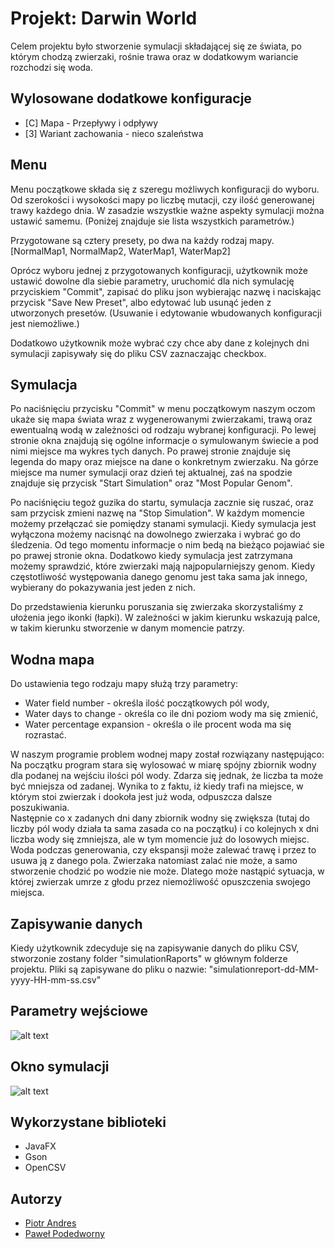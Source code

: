 
# Projekt: Darwin World

Celem projektu było stworzenie symulacji składającej się ze świata, po którym chodzą zwierzaki, rośnie trawa oraz w dodatkowym wariancie rozchodzi się woda.


## Wylosowane dodatkowe konfiguracje

- [C] Mapa - Przepływy i odpływy
- [3] Wariant zachowania - nieco szaleństwa


## Menu

Menu początkowe składa się z szeregu możliwych konfiguracji do wyboru. Od szerokości i wysokości mapy po liczbę mutacji, czy ilość generowanej trawy każdego dnia. W zasadzie wszystkie ważne aspekty symulacji można ustawić samemu. (Poniżej znajduje sie lista wszystkich parametrów.)

Przygotowane są cztery presety, po dwa na każdy rodzaj mapy. [NormalMap1, NormalMap2, WaterMap1, WaterMap2]

Oprócz wyboru jednej z przygotowanych konfiguracji, użytkownik może ustawić dowolne dla siebie parametry, uruchomić dla nich symulację przyciskiem "Commit", zapisać do pliku json wybierając nazwę i naciskając przycisk "Save New Preset", albo edytować lub usunąć jeden z utworzonych presetów. (Usuwanie i edytowanie wbudowanych konfiguracji jest niemożliwe.)

Dodatkowo użytkownik może wybrać czy chce aby dane z kolejnych dni symulacji zapisywały się do pliku CSV zaznaczając checkbox.
## Symulacja

Po naciśnięciu przycisku "Commit" w menu początkowym naszym oczom ukaże się mapa świata wraz z wygenerowanymi zwierzakami, trawą oraz ewentualną wodą w zależności od rodzaju wybranej konfiguracji. Po lewej stronie okna znajdują się ogólne informacje o symulowanym świecie a pod nimi miejsce ma wykres tych danych. Po prawej stronie znajduje się legenda do mapy oraz miejsce na dane o konkretnym zwierzaku. Na górze miejsce ma numer symulacji oraz dzień tej aktualnej, zaś na spodzie znajduje się przycisk "Start Simulation" oraz "Most Popular Genom".

Po naciśnięciu tegoż guzika do startu, symulacja zacznie się ruszać, oraz sam przycisk zmieni nazwę na "Stop Simulation". W każdym momencie możemy przełączać sie pomiędzy stanami symulacji. Kiedy symulacja jest wyłączona możemy nacisnąć na dowolnego zwierzaka i wybrać go do śledzenia. Od tego momentu informacje o nim bedą na bieżąco pojawiać sie po prawej stronie okna. Dodatkowo kiedy symulacja jest zatrzymana możemy sprawdzić, które zwierzaki mają najpopularniejszy genom. Kiedy częstotliwość występowania danego genomu jest taka sama jak innego, wybierany do pokazywania jest jeden z nich.


Do przedstawienia kierunku poruszania się zwierzaka skorzystaliśmy z ułożenia jego ikonki (łapki). W zależności w jakim kierunku wskazują palce, w takim kierunku stworzenie w danym momencie patrzy.
## Wodna mapa

Do ustawienia tego rodzaju mapy służą trzy parametry: 
- Water field number - określa ilość początkowych pól wody,
- Water days to change - określa co ile dni poziom wody ma się zmienić,
- Water percentage expansion - określa o ile procent woda ma się rozrastać.

W naszym programie problem wodnej mapy został rozwiązany następująco:\
Na początku program stara się wylosować w miarę spójny zbiornik wodny dla podanej na wejściu ilości pól wody. Zdarza się jednak, że liczba ta może być mniejsza od zadanej. Wynika to z faktu, iż kiedy trafi na miejsce, w którym stoi zwierzak i dookoła jest już woda, odpuszcza dalsze poszukiwania.\
Następnie co x zadanych dni dany zbiornik wodny się zwiększa (tutaj do liczby pól wody działa ta sama zasada co na początku) i co kolejnych x dni liczba wody się zmniejsza, ale w tym momencie już do losowych miejsc.\
Woda podczas generowania, czy ekspansji może zalewać trawę i przez to usuwa ją z danego pola. Zwierzaka natomiast zalać nie może, a samo stworzenie chodzić po wodzie nie może. Dlatego może nastąpić sytuacja, w której zwierzak umrze z głodu przez niemożliwość opuszczenia swojego miejsca.
## Zapisywanie danych
Kiedy użytkownik zdecyduje się na zapisywanie danych do pliku CSV, stworzonie zostany folder "simulationRaports" w głównym folderze projektu. Pliki są zapisywane do pliku o nazwie: "simulationreport-dd-MM-yyyy-HH-mm-ss.csv"

## Parametry wejściowe
![alt text](https://i.imgur.com/kmmmstu.png)
## Okno symulacji
![alt text](https://i.imgur.com/Rkkkj0k.png)
## Wykorzystane biblioteki

- JavaFX
- Gson
- OpenCSV


## Autorzy

- [Piotr Andres](https://github.com/Apiotr16st)
- [Paweł Podedworny](https://github.com/pabliqto)
